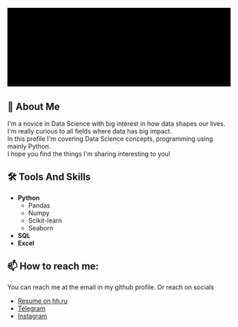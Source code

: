 ![intro](MAIN-INTRO.gif)
## 📖 About Me
I'm a novice in Data Science with big interest in how data shapes our lives. I'm really curious to all fields where data has big impact. <br>
In this profile I'm covering Data Science concepts, programming using mainly Python. <br>
I hope you find the things I'm sharing interesting to you!
## 🛠️ Tools And Skills
* **Python**
  * Pandas
  * Numpy
  * Scikit-learn
  * Seaborn
* **SQL**
* **Excel**
## 📫 How to reach me:
You can reach me at the email in my github profile. Or reach on socials
* [Resume on hh.ru](https://hh.ru/resume/8b373448ff0623e6e60039ed1f723667794b44)
* [Telegram](https://t.me/sharafutdinov_denis)
* [Instagram](https://www.instagram.com/_shrftdnv/)
